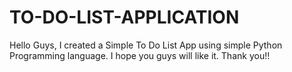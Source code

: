 # TO-DO-LIST-APPLICATION
Hello Guys, I created a Simple To Do List App using simple Python Programming language.
I hope you guys will like it. Thank you!!
